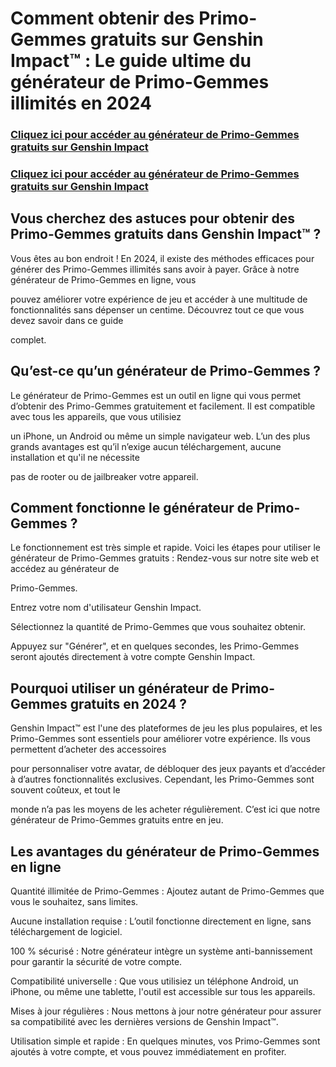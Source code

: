 # Comment obtenir des Primo-Gemmes gratuits sur Genshin Impact™ : Le guide ultime du générateur de Primo-Gemmes illimités en 2024

### **[Cliquez ici pour accéder au générateur de Primo-Gemmes gratuits sur Genshin Impact](https://lookerstudio.google.com/reporting/c6a7efde-3f52-44aa-8866-dface7f1ea5c)**

### **[Cliquez ici pour accéder au générateur de Primo-Gemmes gratuits sur Genshin Impact](https://lookerstudio.google.com/reporting/c6a7efde-3f52-44aa-8866-dface7f1ea5c)**

## Vous cherchez des astuces pour obtenir des Primo-Gemmes gratuits dans Genshin Impact™ ? 

Vous êtes au bon endroit ! En 2024, il existe des méthodes efficaces pour générer des Primo-Gemmes illimités sans avoir à payer. Grâce à notre générateur de Primo-Gemmes en ligne, vous 

pouvez améliorer votre expérience de jeu et accéder à une multitude de fonctionnalités sans dépenser un centime. Découvrez tout ce que vous devez savoir dans ce guide 

complet.

## Qu’est-ce qu’un générateur de Primo-Gemmes ?

Le générateur de Primo-Gemmes est un outil en ligne qui vous permet d’obtenir des Primo-Gemmes gratuitement et facilement. Il est compatible avec tous les appareils, que vous utilisiez 

un iPhone, un Android ou même un simple navigateur web. L’un des plus grands avantages est qu’il n’exige aucun téléchargement, aucune installation et qu'il ne nécessite 

pas de rooter ou de jailbreaker votre appareil.

## Comment fonctionne le générateur de Primo-Gemmes ?

Le fonctionnement est très simple et rapide. Voici les étapes pour utiliser le générateur de Primo-Gemmes gratuits : Rendez-vous sur notre site web et accédez au générateur de 

Primo-Gemmes.

Entrez votre nom d'utilisateur Genshin Impact.

Sélectionnez la quantité de Primo-Gemmes que vous souhaitez obtenir.

Appuyez sur "Générer", et en quelques secondes, les Primo-Gemmes seront ajoutés directement à votre compte Genshin Impact.

## Pourquoi utiliser un générateur de Primo-Gemmes gratuits en 2024 ?

Genshin Impact™ est l'une des plateformes de jeu les plus populaires, et les Primo-Gemmes sont essentiels pour améliorer votre expérience. Ils vous permettent d’acheter des accessoires 

pour personnaliser votre avatar, de débloquer des jeux payants et d’accéder à d’autres fonctionnalités exclusives. Cependant, les Primo-Gemmes sont souvent coûteux, et tout le 

monde n’a pas les moyens de les acheter régulièrement. C’est ici que notre générateur de Primo-Gemmes gratuits entre en jeu.

## Les avantages du générateur de Primo-Gemmes en ligne

Quantité illimitée de Primo-Gemmes : Ajoutez autant de Primo-Gemmes que vous le souhaitez, sans limites.

Aucune installation requise : L’outil fonctionne directement en ligne, sans téléchargement de logiciel.

100 % sécurisé : Notre générateur intègre un système anti-bannissement pour garantir la sécurité de votre compte.

Compatibilité universelle : Que vous utilisiez un téléphone Android, un iPhone, ou même une tablette, l'outil est accessible sur tous les appareils.

Mises à jour régulières : Nous mettons à jour notre générateur pour assurer sa compatibilité avec les dernières versions de Genshin Impact™.

Utilisation simple et rapide : En quelques minutes, vos Primo-Gemmes sont ajoutés à votre compte, et vous pouvez immédiatement en profiter.
